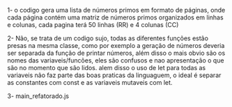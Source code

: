 1- o codigo gera uma  lista de números primos em formato de páginas, onde cada página contém uma matriz de números primos organizados em linhas e colunas, cada pagina terá 50 linhas (RR) e 4 colunas (CC)

2- Não, se trata de um codigo sujo, todas as diferentes funções estão presas na mesma classe, como por exemplo a geração de números deveria ser separada da função de printar números, além disso o mais obvio são os nomes das variaveis/funcões, eles são confusos e nao apresentação o que são no momento que são lidos. alem disso o uso de let para todas as variaveis não faz parte das boas praticas da linguaguem, o ideal é separar as constantes com const e as variaveis mutaveis com let.

3- main_refatorado.js
